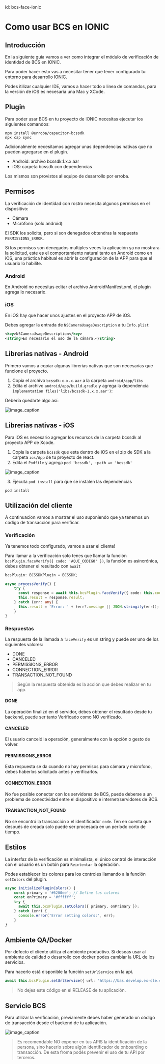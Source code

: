 id: bcs-face-ionic

# Como usar BCS en IONIC

## Introducción

En la siguiente guía vamos a ver como integrar el módulo de verificación de identidad de BCS en IONIC.

Para poder hacer esto vas a necesitar tener que tener configurado tu entorno para desarrollo IONIC.

Podes itilizar cualquier IDE, vamos a hacer todo x linea de comandos, para la versión de iOS es necesaria una Mac y XCode.


## Plugin

Para poder usar BCS en tu proyecto de IONIC necesitas ejecutar los siguientes comandos:

```
npm install @erroba/capacitor-bcssdk
npx cap sync
```

Adicionalmente necesitamos agregar unas dependencias nativas que no pueden agregarse en el plugin.

* Android: archivo bcssdk.1.x.x.aar
* iOS: carpeta bcssdk con dependencias

Los mismos son provistos al equipo de desarrollo por erroba.

## Permisos
La verificación de identidad con rostro necesita algunos permisos en el dispositivo:
* Cámara
* Micrófono (solo android)

El SDK los solicita, pero si son denegados obtendras la respuesta `PERMISSIONS_ERROR`.
<aside class="negative">
Si los permisos son denegados multiples veces la aplicación ya no mostrara la solicitud, este es el comportamiento natural tanto en Android como en iOS, una práctica habitual es abrir la configuración de la APP para que el usuario lo habilite.
</aside>

### Android

En Android no necesitas editar el archivo AndroidManifest.xml, el plugin agrega lo necesario.

### iOS

En iOS hay que hacer unos ajustes en el proyecto APP de  iOS.

Debes agregar la entrada de `NSCameraUsageDescription` a tu `Info.plist`

```xml
<key>NSCameraUsageDescription</key>
<string>Es necesario el uso de la cámara.</string>
```

## Librerias nativas - Android

Primero vamos a copiar algunas librerias nativas que son necesarias que funcione el proyecto.

1. Copia el archivo `bcssdk-x.x.x.aar` a la carpeta `android/app/libs`
2. Edita el archivo `android/app/build.gradle` y agrega la dependencia `implementation files('libs/bcssdk-1.x.x.aar')`:

Debería quedarte algo así:

![image_caption](img/android_ionic.png)

## Librerias nativas - iOS

Para iOS es necesario agregar los recursos de la carpeta bcssdk al proyecto APP de Xcode.

1. Copia la carpeta `bcssdk` que esta dentro de iOS en el zip de SDK a la carpeta `ios/App` de tu proyecto de react.
2. Edita el `Podfile` y agrega `pod 'bcssdk', :path => 'bcssdk'`

![image_caption](img/ios_ref01_io.png)

3. Ejecuta `pod install` para que se instalen las dependencias

```
pod install
```

## Utilización del cliente

A continuacion vamos a mostrar el uso suponiendo que ya tenemos un código de transacción para verificar.

### Verificación

Ya tenemos todo configurado, vamos a usar el cliente!

Para llamar a la verificación solo tenes que llamar la función `bcsPlugin.faceVerify({ code: 'AQUI_CODIGO' })`, la función es asincrónica, debes obtener el resultado con `await`

```typescript
bcsPlugin: BCSSDKPlugin = BCSSDK;

async processVerify() {
	try {
	  const response = await this.bcsPlugin.faceVerify({ code: this.code });
	  this.result = response.result;
	} catch (err: any) {
	  this.result = 'Error: ' + (err?.message || JSON.stringify(err));
	}
}
```

### Respuestas

La respuesta de la llamada a `faceVerify` es un string y puede ser uno de los siguientes valores:

* DONE
* CANCELED
* PERMISSIONS_ERROR
* CONNECTION_ERROR
* TRANSACTION_NOT_FOUND


> Según la respuesta obtenida es la acción que debes realizar en tu app.

#### DONE

La operación finalizó en el servidor, debes obtener el resultado desde tu backend, puede ser tanto Verificado como NO verificado.

#### CANCELED

El usuario canceló la operación, generalmente con la opción o gesto de volver.

#### PERMISSIONS_ERROR

Esta respuesta se da cuando no hay permisos para cámara y microfono, debes haberlos solicitado antes y verificarlos.

#### CONNECTION_ERROR

No fue posible conectar con los servidores de BCS, puede deberse a un problema de conectividad entre el dispositivo e internet/servidores de BCS.

#### TRANSACTION_NOT_FOUND

No se encontró la transacción x el identificador `code`. Ten en cuenta que después de creada solo puede ser procesada en un período corto de tiempo.

## Estilos

La interfaz de la verificación es minimalista, el único control de interacción con el usuario es un botón para `Reintentar` la operación.

Podes establecer los colores para los controles llamando a la función `setColors` del plugin.

```typescript
async initializePluginColors() {
    const primary = '#6200ee'; // Define tus colores
    const onPrimary = '#ffffff';
    try {
      await this.bcsPlugin.setColors({ primary, onPrimary });
    } catch (err) {
      console.error('Error setting colors:', err);
    }
}
```

## Ambiente QA/Docker

Por defecto el cliente utiliza el ambiente productivo. Si deseas usar al ambiente de calidad o desarrollo con docker podes cambiar la URL de los servicios.

Para hacerlo está disponible la función `setUrlService` en la api.

```typescript
await this.bcsPlugin.setUrlService({ url: 'https://bas.develop.ex-cle.com' });
```

> No dejes este código en el RELEASE de tu aplicación.

## Servicio BCS

Para utilizar la verificación, previamente debes haber generado un código de transacción desde el backend de tu aplicación.

![image_caption](img/app_seq.png)


>Es recomendable NO exponer en tus APIS la identificación de la persona, sino hacerlo sobre algún identificador de onboarding o transacción. De esta froma podés prevenir el uso de tu API por terceros.


